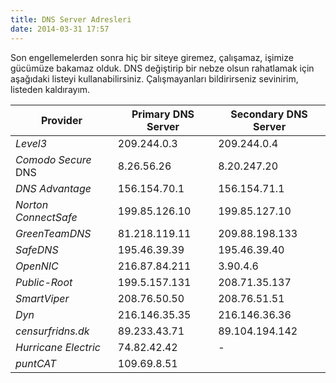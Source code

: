 ```yaml
---
title: DNS Server Adresleri
date: 2014-03-31 17:57
---
```


Son engellemelerden sonra hiç bir siteye giremez, çalışamaz, işimize gücümüze bakamaz olduk. DNS değiştirip bir nebze olsun rahatlamak için aşağıdaki listeyi kullanabilirsiniz. Çalışmayanları bildirirseniz sevinirim, listeden kaldırayım.

<!--more-->

| **Provider**         | **Primary DNS Server** | **Secondary DNS Server**  |
| -------------------- | ---------------------- | --------------------------|
| *Level3*             | 209.244.0.3            | 209.244.0.4               |
| *Comodo Secure* DNS  | 8.26.56.26             | 8.20.247.20               |
| *DNS Advantage*      | 156.154.70.1           | 156.154.71.1              |
| *Norton ConnectSafe* | 199.85.126.10          | 199.85.127.10             |
| *GreenTeamDNS*       | 81.218.119.11          | 209.88.198.133            |
| *SafeDNS*            | 195.46.39.39           | 195.46.39.40              |
| *OpenNIC*            |  216.87.84.211         | 3.90.4.6                  |
| *Public-Root*        |  199.5.157.131         |  208.71.35.137            |
| *SmartViper*         | 208.76.50.50           | 208.76.51.51              |
| *Dyn*                | 216.146.35.35          | 216.146.36.36             |
| *censurfridns.dk*    | 89.233.43.71           | 89.104.194.142            |
| *Hurricane Electric* | 74.82.42.42            | -                         |
| *puntCAT*            | 109.69.8.51            |                           |
